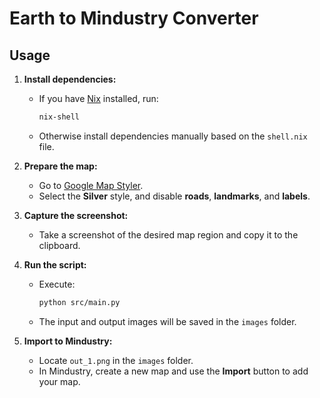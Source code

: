 # Earth to Mindustry Converter

## Usage

1. **Install dependencies:**
   - If you have [Nix](https://nixos.org/download) installed, run:
     ```bash
     nix-shell
     ```
   - Otherwise install dependencies manually based on the `shell.nix` file.

2. **Prepare the map:**
   - Go to [Google Map Styler](https://mapstyle.withgoogle.com).
   - Select the **Silver** style, and disable **roads**, **landmarks**, and **labels**.

3. **Capture the screenshot:**
   - Take a screenshot of the desired map region and copy it to the clipboard.

4. **Run the script:**
   - Execute:
     ```bash
     python src/main.py
     ```
   - The input and output images will be saved in the `images` folder.

5. **Import to Mindustry:**
   - Locate `out_1.png` in the `images` folder.
   - In Mindustry, create a new map and use the **Import** button to add your map.